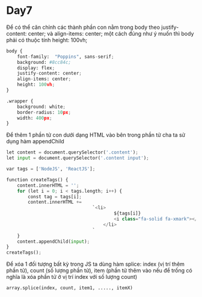 # Day7

Để có thể căn chỉnh các thành phần con nằm trong body theo justify-content: center; và align-items: center;
một cách đúng như ý muốn thì body phải có thuộc tính  height: 100vh;

```python
body {
    font-family:  "Poppins", sans-serif;
    background: #8cc84c;
    display: flex;
    justify-content: center;
    align-items: center;
    height: 100vh;
}

.wrapper {
    background: white;
    border-radius: 10px;
    width: 400px;
}
```

Để thêm 1 phần tử con dưới dạng HTML vào bên trong phần tử cha ta sử dụng hàm appendChild

```python
let content = document.querySelector('.content');
let input = document.querySelector('.content input');

var tags = ['NodeJS', 'ReactJS'];

function createTags() {
    content.innerHTML = '';
    for (let i = 0; i < tags.length; i++) {
        const tag = tags[i];
        content.innerHTML += 
                                `<li>
                                        ${tags[i]}
                                        <i class="fa-solid fa-xmark"></i>
                                    </li>
                                `
    }
    content.appendChild(input);
}
createTags();

```

Để xóa 1 đối tượng bất kỳ trong JS ta dùng hàm splice: index (vị trí thêm phần tử), count (số lượng phần tử), item (phần tử thêm vào nếu để trống có nghĩa là xóa phần tử ở vị trí index với số lượng count)

```python
array.splice(index, count, item1, ....., itemX)
```